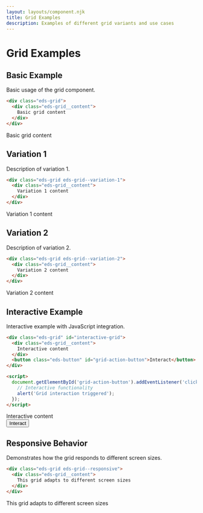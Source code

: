 ```yaml
---
layout: layouts/component.njk
title: Grid Examples
description: Examples of different grid variants and use cases
---
```


# Grid Examples

## Basic Example

Basic usage of the grid component.

```html
<div class="eds-grid">
  <div class="eds-grid__content">
    Basic grid content
  </div>
</div>
```

<div class="example-preview">
  <div class="eds-grid">
    <div class="eds-grid__content">
      Basic grid content
    </div>
  </div>
</div>

## Variation 1

Description of variation 1.

```html
<div class="eds-grid eds-grid--variation-1">
  <div class="eds-grid__content">
    Variation 1 content
  </div>
</div>
```

<div class="example-preview">
  <div class="eds-grid eds-grid--variation-1">
    <div class="eds-grid__content">
      Variation 1 content
    </div>
  </div>
</div>

## Variation 2

Description of variation 2.

```html
<div class="eds-grid eds-grid--variation-2">
  <div class="eds-grid__content">
    Variation 2 content
  </div>
</div>
```

<div class="example-preview">
  <div class="eds-grid eds-grid--variation-2">
    <div class="eds-grid__content">
      Variation 2 content
    </div>
  </div>
</div>

## Interactive Example

Interactive example with JavaScript integration.

```html
<div class="eds-grid" id="interactive-grid">
  <div class="eds-grid__content">
    Interactive content
  </div>
  <button class="eds-button" id="grid-action-button">Interact</button>
</div>

<script>
  document.getElementById('grid-action-button').addEventListener('click', function() {
    // Interactive functionality
    alert('Grid interaction triggered');
  });
</script>
```

<div class="example-preview">
  <div class="eds-grid" id="interactive-grid">
    <div class="eds-grid__content">
      Interactive content
    </div>
    <button class="eds-button" id="grid-action-button">Interact</button>
  </div>
</div>

## Responsive Behavior

Demonstrates how the grid responds to different screen sizes.

```html
<div class="eds-grid eds-grid--responsive">
  <div class="eds-grid__content">
    This grid adapts to different screen sizes
  </div>
</div>
```

<div class="example-preview">
  <div class="eds-grid eds-grid--responsive">
    <div class="eds-grid__content">
      This grid adapts to different screen sizes
    </div>
  </div>
</div>
